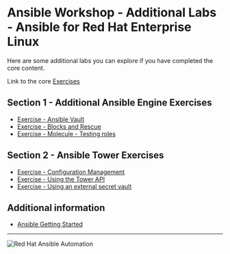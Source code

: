 # Ansible Workshop - Additional Labs - Ansible for Red Hat Enterprise Linux

Here are some additional labs you can explore if you have completed the core content. 

Link to the core [Exercises](https://ansible.github.io/workshops/exercises/ansible_rhel/)

## Section 1 - Additional Ansible Engine Exercises

 - [Exercise - Ansible Vault](vault)
 - [Exercise - Blocks and Rescue](blocks)
 - [Exercise - Molecule - Testing roles](molecule)

## Section 2 - Ansible Tower Exercises

 - [Exercise - Configuration Management](configmgmt)
 - [Exercise - Using the Tower API](tower-api)
 - [Exercise - Using an external secret vault](tower-secret)

## Additional information

 - [Ansible Getting Started](http://docs.ansible.com/ansible/latest/intro_getting_started.html)

---
![Red Hat Ansible Automation](../../images/rh-ansible-automation.png)
